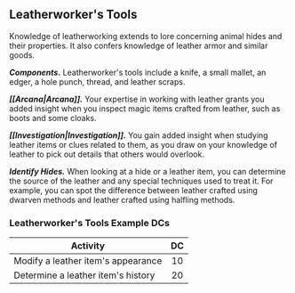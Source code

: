 ## Leatherworker's Tools
Knowledge of leatherworking extends to lore concerning animal hides and their properties. It also confers knowledge of leather armor and similar goods.

***Components.*** Leatherworker's tools include a knife, a small mallet, an edger, a hole punch, thread, and leather scraps.

***[[Arcana|Arcana]].*** Your expertise in working with leather grants you added insight when you inspect magic items crafted from leather, such as boots and some cloaks.

***[[Investigation|Investigation]].*** You gain added insight when studying leather items or clues related to them, as you draw on your knowledge of leather to pick out details that others would overlook.

***Identify Hides.*** When looking at a hide or a leather item, you can determine the source of the leather and any special techniques used to treat it. For example, you can spot the difference between leather crafted using dwarven methods and leather crafted using halfling methods.

### Leatherworker's Tools Example DCs
| Activity | DC |
|---|:---:|
| Modify a leather item's appearance | 10 |
| Determine a leather item's history | 20 |